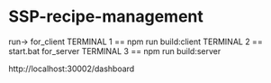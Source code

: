 # SSP-recipe-management
run->
for_client
TERMINAL 1 == npm run build:client
TERMINAL 2 == start.bat
for_server
TERMINAL 3 == npm run build:server

http://localhost:30002/dashboard

